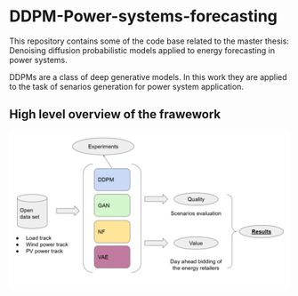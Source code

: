# DDPM-Power-systems-forecasting

This repository contains some of the code base related to the master thesis: Denoising diffusion probabilistic models applied to energy forecasting in power systems.

DDPMs are a class of deep generative models. In this work they are applied to the task of senarios generation for power system application.

## High level overview of the frawework

![graphical_abstract](imgs/graphical_abstract_page-0001.jpg)



